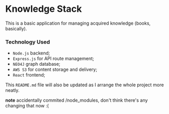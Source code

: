 # Knowledge Stack
This is a basic application for managing acquired knowledge (books, basically).

### Technology Used

- `Node.js` backend;
- `Express.js` for API route management;
- `NEO4J` graph database;
- `AWS S3` for content storage and delivery;
- `React` frontend;

This `README.md` file will also be updated as I arrange the whole project more neatly.

**note** accidentally commited /node_modules, don't think there's any changing that now :(